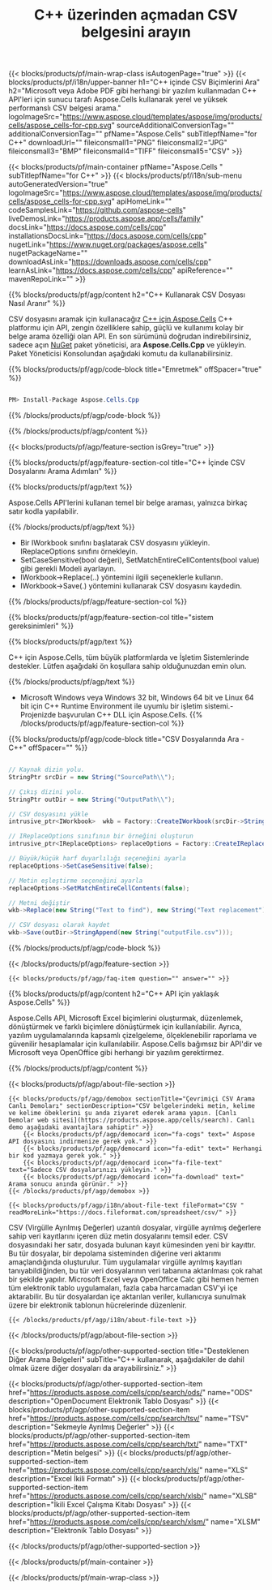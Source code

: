 ﻿---
title: C++ üzerinden açmadan CSV belgesini arayın 
weight: 5540
url: /tr/cpp/search/csv/ 
description: C++ Windows 32 bit, Windows 64 bit ve Linux 64 bit için C++ Runtime Environment'da CSV dosyasında kalıplı sözcükleri aramak için örnek kod.
---
{{< blocks/products/pf/main-wrap-class isAutogenPage="true" >}}
{{< blocks/products/pf/i18n/upper-banner h1="C++ içinde CSV Biçimlerini Ara" h2="Microsoft veya Adobe PDF gibi herhangi bir yazılım kullanmadan C++ API\'leri için sunucu tarafı Aspose.Cells kullanarak yerel ve yüksek performanslı CSV belgesi arama." logoImageSrc="https://www.aspose.cloud/templates/aspose/img/products/cells/aspose_cells-for-cpp.svg" sourceAdditionalConversionTag="" additionalConversionTag="" pfName="Aspose.Cells" subTitlepfName="for C++" downloadUrl="" fileiconsmall1="PNG" fileiconsmall2="JPG" fileiconsmall3="BMP" fileiconsmall4="TIFF" fileiconsmall5="CSV" >}}

{{< blocks/products/pf/main-container pfName="Aspose.Cells " subTitlepfName="for C++" >}}
{{< blocks/products/pf/i18n/sub-menu autoGeneratedVersion="true" logoImageSrc="https://www.aspose.cloud/templates/aspose/img/products/cells/aspose_cells-for-cpp.svg" apiHomeLink="" codeSamplesLink="https://github.com/aspose-cells" liveDemosLink="https://products.aspose.app/cells/family" docsLink="https://docs.aspose.com/cells/cpp" installationsDocsLink="https://docs.aspose.com/cells/cpp" nugetLink="https://www.nuget.org/packages/aspose.cells" nugetPackageName="" downloadAsLink="https://downloads.aspose.com/cells/cpp" learnAsLink="https://docs.aspose.com/cells/cpp" apiReference="" mavenRepoLink="" >}}

{{% blocks/products/pf/agp/content h2="C++ Kullanarak CSV Dosyası Nasıl Aranır" %}}

 CSV dosyasını aramak için kullanacağız
 [C++ için Aspose.Cells](https://products.aspose.com/cells/cpp) 
 C++ platformu için API, zengin özelliklere sahip, güçlü ve kullanımı kolay bir belge arama özelliği olan API. En son sürümünü doğrudan indirebilirsiniz, sadece açın
 [NuGet](https://www.nuget.org/packages/aspose.cells) 
 paket yöneticisi, ara
 **Aspose.Cells.Cpp** 
 ve yükleyin. Paket Yöneticisi Konsolundan aşağıdaki komutu da kullanabilirsiniz.

{{% blocks/products/pf/agp/code-block title="Emretmek" offSpacer="true" %}}

```cs

PM> Install-Package Aspose.Cells.Cpp


```

{{% /blocks/products/pf/agp/code-block %}}

{{% /blocks/products/pf/agp/content %}}

{{< blocks/products/pf/agp/feature-section isGrey="true" >}}

{{% blocks/products/pf/agp/feature-section-col title="C++ İçinde CSV Dosyalarını Arama Adımları" %}}

{{% blocks/products/pf/agp/text %}}

 Aspose.Cells API'lerini kullanan temel bir belge araması, yalnızca birkaç satır kodla yapılabilir.

{{% /blocks/products/pf/agp/text %}}

+ Bir IWorkbook sınıfını başlatarak CSV dosyasını yükleyin.
IReplaceOptions sınıfını örnekleyin.
+ SetCaseSensitive(bool değeri), SetMatchEntireCellContents(bool value) gibi gerekli Modeli ayarlayın.
+ IWorkbook->Replace(..) yöntemini ilgili seçeneklerle kullanın.
+ IWorkbook->Save(.) yöntemini kullanarak CSV dosyasını kaydedin.

{{% /blocks/products/pf/agp/feature-section-col %}}

{{% blocks/products/pf/agp/feature-section-col title="sistem gereksinimleri" %}}

{{% blocks/products/pf/agp/text %}}

 C++ için Aspose.Cells, tüm büyük platformlarda ve İşletim Sistemlerinde destekler. Lütfen aşağıdaki ön koşullara sahip olduğunuzdan emin olun.

{{% /blocks/products/pf/agp/text %}}

- Microsoft Windows veya Windows 32 bit, Windows 64 bit ve Linux 64 bit için C++ Runtime Environment ile uyumlu bir işletim sistemi.- Projenizde başvurulan C++ DLL için Aspose.Cells.
{{% /blocks/products/pf/agp/feature-section-col %}}

{{% blocks/products/pf/agp/code-block title="CSV Dosyalarında Ara - C++" offSpacer="" %}}

```cs

// Kaynak dizin yolu.
StringPtr srcDir = new String("SourcePath\\");

// Çıkış dizini yolu.
StringPtr outDir = new String("OutputPath\\");

// CSV dosyasını yükle
intrusive_ptr<IWorkbook>  wkb = Factory::CreateIWorkbook(srcDir->StringAppend(new String("sourceFile.csv")));

// IReplaceOptions sınıfının bir örneğini oluşturun
intrusive_ptr<IReplaceOptions> replaceOptions = Factory::CreateIReplaceOptions();

// Büyük/küçük harf duyarlılığı seçeneğini ayarla
replaceOptions->SetCaseSensitive(false);

// Metin eşleştirme seçeneğini ayarla
replaceOptions->SetMatchEntireCellContents(false);

// Metni değiştir
wkb->Replace(new String("Text to find"), new String("Text replacement"), replaceOptions);

// CSV dosyası olarak kaydet
wkb->Save(outDir->StringAppend(new String("outputFile.csv")));  


```

{{% /blocks/products/pf/agp/code-block %}}

{{< /blocks/products/pf/agp/feature-section >}}

    {{< blocks/products/pf/agp/faq-item question="" answer="" >}}
 

<!-- aboutfile Starts -->

{{% blocks/products/pf/agp/content h2="C++ API için yaklaşık Aspose.Cells" %}}

 Aspose.Cells API, Microsoft Excel biçimlerini oluşturmak, düzenlemek, dönüştürmek ve farklı biçimlere dönüştürmek için kullanılabilir. Ayrıca, yazılım uygulamalarında kapsamlı çizelgeleme, ölçeklenebilir raporlama ve güvenilir hesaplamalar için kullanılabilir. Aspose.Cells bağımsız bir API'dir ve Microsoft veya OpenOffice gibi herhangi bir yazılım gerektirmez.  



{{% /blocks/products/pf/agp/content %}}

{{< blocks/products/pf/agp/about-file-section >}}

    {{< blocks/products/pf/agp/demobox sectionTitle="Çevrimiçi CSV Arama Canlı Demoları" sectionDescription="CSV belgelerindeki metin, kelime ve kelime öbeklerini şu anda ziyaret ederek arama yapın. [Canlı Demolar web sitesi](https://products.aspose.app/cells/search). Canlı demo aşağıdaki avantajlara sahiptir" >}}
        {{< blocks/products/pf/agp/democard icon="fa-cogs" text=" Aspose API dosyasını indirmenize gerek yok." >}}
        {{< blocks/products/pf/agp/democard icon="fa-edit" text=" Herhangi bir kod yazmaya gerek yok." >}}
        {{< blocks/products/pf/agp/democard icon="fa-file-text" text="Sadece CSV dosyalarınızı yükleyin." >}}
        {{< blocks/products/pf/agp/democard icon="fa-download" text=" Arama sonucu anında görünür." >}}
    {{< /blocks/products/pf/agp/demobox >}}

    {{< blocks/products/pf/agp/i18n/about-file-text fileFormat="CSV " readMoreLink="https://docs.fileformat.com/spreadsheet/csv/" >}}
CSV (Virgülle Ayrılmış Değerler) uzantılı dosyalar, virgülle ayrılmış değerlere sahip veri kayıtlarını içeren düz metin dosyalarını temsil eder. CSV dosyasındaki her satır, dosyada bulunan kayıt kümesinden yeni bir kayıttır. Bu tür dosyalar, bir depolama sisteminden diğerine veri aktarımı amaçlandığında oluşturulur. Tüm uygulamalar virgülle ayrılmış kayıtları tanıyabildiğinden, bu tür veri dosyalarının veri tabanına aktarılması çok rahat bir şekilde yapılır. Microsoft Excel veya OpenOffice Calc gibi hemen hemen tüm elektronik tablo uygulamaları, fazla çaba harcamadan CSV'yi içe aktarabilir. Bu tür dosyalardan içe aktarılan veriler, kullanıcıya sunulmak üzere bir elektronik tablonun hücrelerinde düzenlenir. 

    {{< /blocks/products/pf/agp/i18n/about-file-text >}}

{{< /blocks/products/pf/agp/about-file-section >}}

<!-- aboutfile Ends -->

{{< blocks/products/pf/agp/other-supported-section title="Desteklenen Diğer Arama Belgeleri" subTitle="C++ kullanarak, aşağıdakiler de dahil olmak üzere diğer dosyaları da arayabilirsiniz." >}}

{{< blocks/products/pf/agp/other-supported-section-item href="https://products.aspose.com/cells/cpp/search/ods/" name="ODS" description="OpenDocument Elektronik Tablo Dosyası" >}}
{{< blocks/products/pf/agp/other-supported-section-item href="https://products.aspose.com/cells/cpp/search/tsv/" name="TSV" description="Sekmeyle Ayrılmış Değerler" >}}
{{< blocks/products/pf/agp/other-supported-section-item href="https://products.aspose.com/cells/cpp/search/txt/" name="TXT" description="Metin belgesi" >}}
{{< blocks/products/pf/agp/other-supported-section-item href="https://products.aspose.com/cells/cpp/search/xls/" name="XLS" description="Excel İkili Formatı" >}}
{{< blocks/products/pf/agp/other-supported-section-item href="https://products.aspose.com/cells/cpp/search/xlsb/" name="XLSB" description="İkili Excel Çalışma Kitabı Dosyası" >}}
{{< blocks/products/pf/agp/other-supported-section-item href="https://products.aspose.com/cells/cpp/search/xlsm/" name="XLSM" description="Elektronik Tablo Dosyası" >}}

{{< /blocks/products/pf/agp/other-supported-section >}}

{{< /blocks/products/pf/main-container >}}
    
{{< /blocks/products/pf/main-wrap-class >}}